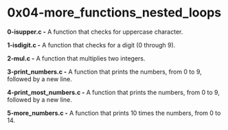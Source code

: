 # 0x04-more_functions_nested_loops

**0-isupper.c -** A function that checks for uppercase character.

**1-isdigit.c -** A function that checks for a digit (0 through 9).

**2-mul.c -** A function that multiplies two integers.

**3-print_numbers.c -** A function that prints the numbers, from 0 to 9, followed by a new line.

**4-print_most_numbers.c -** A function that prints the numbers, from 0 to 9, followed by a new line.

**5-more_numbers.c -** A function that prints 10 times the numbers, from 0 to 14.


